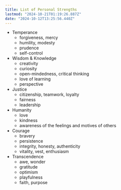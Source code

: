 ```yaml
---
title: List of Personal Strengths
lastmod: "2024-10-21T01:19:26.887Z"
date: "2024-10-12T13:25:56.440Z"
---
```


- Temperance
  - forgiveness, mercy
  - humility, modesty
  - prudence
  - self-control
- Wisdom & Knowledge
  - creativity
  - curiosity
  - open-mindedness, critical thinking
  - love of learning
  - perspective
- Justice
  - citizenship, teamwork, loyalty
  - fairness
  - leadership
- Humanity
  - love
  - kindness
  - awareness of the feelings and motives of others
- Courage
  - bravery
  - persistence
  - integrity, honesty, authenticity
  - vitality, vest, enthusiasm
- Transcendence
  - awe, wonder
  - gratitude
  - optimism
  - playfulness
  - faith, purpose
